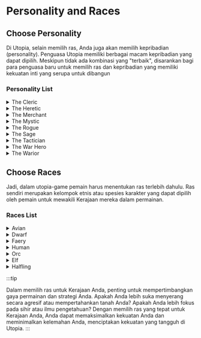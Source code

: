 # Personality and Races

## Choose Personality
Di Utopia, selain memilih ras, Anda juga akan memilih kepribadian (personality). Penguasa Utopia memiliki berbagai macam kepribadian yang dapat dipilih. Meskipun tidak ada kombinasi yang "terbaik", disarankan bagi para penguasa baru untuk memilih ras dan kepribadian yang memiliki kekuatan inti yang serupa untuk dibangun

### Personality List

<details>
  <summary>The Cleric</summary>
  <div>
<div>
> - Clerik membantu pasukan mereka di medan perang dengan menyembuhkan prajurit yang terluka untuk mengurangi jumlah korban keseluruhan. Mereka mendukung rekan mereka dengan berkat magis.
<br/>
> - Gelar: [NamaPenguasa] si Skeptis
</div>
</div>
    <br/>
    </details>
    
<details>
  <summary>The Heretic</summary>
  <div>
<div>
>- Heretik melanggar norma-norma fundamental dan tidak peduli. Mereka senang menentang keyakinan dan doktrin ajaran yang diterima.
<br/>
> - Gelar: [NamaPenguasa] si Skeptis
</div>
</div>
    <br/>
    </details>

<details>
  <summary>The Merchant</summary>
  <div>
<div>
>- Pedagang adalah ahli dalam perdagangan dan keuangan. Dikenal karena intuisi dan keahlian mereka dalam mengelola uang, Pedagang dapat menghasilkan lebih banyak emas daripada persona lainnya.
<br/>
> - Gelar: [NamaPenguasa] yang Kaya
</div>
</div>
    <br/>
    </details>

<details>
  <summary>The Mystic</summary>
  <div>
<div>
>-  Ahli sihir, Mystic memiliki pengalaman dalam memperoleh manfaat paling besar dari dunia sihir. Dipimpin oleh "orang mereka sendiri" memberikan provinsi kemampuan luar biasa dalam seni mistik. Mystic akan menemukan diri mereka memiliki akses ke mantra paling mematikan yang orang lain tidak bisa mengalami. 
<br/>
> - Gelar: [NamaPenguasa] si Penyihir
</div>
</div>
    <br/>
    </details>

<details>
  <summary>The Rogue</summary>
  <div>
<div>
>- Dalam pandangan banyak orang, Rogue dianggap jahat sampai ke akar-akarnya. Rogue adalah persona yang sangat misterius. Rogue memiliki pengalaman luas dalam seni mencuri, penipuan, dan kejahatan - tetapi dalam Dunia Utopia, ini dapat digunakan untuk kebaikan dan kejahatan. Rogue akan menemukan diri mereka memiliki akses ke operasi pencurian yang mematikan yang orang lain tidak bisa mengalami.
<br/>
> - Gelar: [NamaPenguasa] si Pendusta
</div>
</div>
    <br/>
    </details>

<details>
  <summary>The Sage</summary>
  <div>
<div>
>- Sage memiliki kebijaksanaan dari masa ke masa dan pengetahuan tak terbatas. Memahami begitu banyak tentang kehidupan, dunia, dan sejarah, Sage dapat memberikan bimbingan unik di dunia yang terdiri dari begitu banyak bidang yang berbeda. Provinsi yang dipimpin oleh Sage akan menemukan diri mereka lebih efisien dalam bidang Seni dan Ilmu Pengetahuan.
<br/>
> - Gelar: [NamaPenguasa] yang Bijak
</div>
</div>
    <br/>
    </details>

<details>
  <summary>The Tactician</summary>
  <div>
<div>
>- Fokus Tactician adalah pada sisi strategis perang, memungkinkan gerakan pasukan yang cepat dan akurat. Kepemimpinan adalah hadiahnya sendiri dan kelicikan Tactician memberikan Anda kemampuan unik untuk menggunakan keuntungan strategis mereka untuk mengumpulkan informasi.
<br/>
> - Gelar: [NamaPenguasa] yang Licik
</div>
</div>
    <br/>
    </details>

<details>
  <summary>The War Hero</summary>
  <div>
<div>
>-  Para pemimpin militer besar, War Heroes adalah di antara komandan terbaik di Utopia. Latar belakang perang dan warisan kepahlawanan menciptakan aura legitimasi di sekitar setiap pemimpin. War Hero mendapatkan penghormatan besar untuk posisinya.
<br/>
> - Gelar: [NamaPenguasa] sang Pahlawan
</div>
</div>
    <br/>
    </details>

<details>
  <summary>The Warior</summary>
  <div>
<div>
>- Agresif, kuat, dan tegas adalah semua kata sifat yang terlintas dalam pikiran saat menggambarkan Warrior. Kepemimpinan melalui kekuatan militer adalah inti dari menjadi seorang Warrior.
<br/>
> - Gelar: [NamaPenguasa] sang Prajurit
</div>
</div>
    <br/>
    </details>

## Choose Races
Jadi, dalam utopia-game pemain harus menentukan ras terlebih dahulu. Ras sendiri merupakan kelompok etnis atau spesies karakter yang dapat dipilih oleh pemain untuk mewakili Kerajaan mereka dalam permainan.

### Races List

<details>
  <summary>Avian</summary>
  <div>
<div> Ras burung yang memiliki sayap yang sangat cepat. Karena lebih suka menyerang dari udara, pasukan militer mereka tidak menggunakan kuda perang. Pasukan mereka menyerang dengan presisi dan akurasi dari udara dan hilang dengan sangat cepat sehingga sulit bagi pasukan musuh untuk menyerang mereka. Provinsi-provinsi ini cocok untuk dipimpin oleh penguasa yang dapat mengikuti kecepatan mereka!
</div>
</div>
    <br/>
    </details>

<details>
  <summary>Dwarf</summary>
  <div>
<div> Ras yang sangat mudah beradaptasi. Tergantung pada kecenderungan orang yang memimpin mereka, mereka mampu menyerang, melakukan sihir, dan kejahatan, dan di bawah pemerintahan yang tepat, mereka dapat menjadi ahli ekonomi yang hebat. Pasukan mereka yang kuat dan tangguh dapat membuat mereka menjadi kekuatan yang harus diperhitungkan. Dwarves juga merupakan ras yang sangat rajin, dengan tingkat produktivitas di atas rata-rata dan bakat khusus dalam bidang konstruksi.
</div>
</div>
    <br/>
    </details>

<details>
  <summary>Faery</summary>
  <div>
<div>
Ras yang cepat, lincah, dan cerdas, sangat baik dalam mempertahankan tanah mereka. Mereka adalah makhluk nakal yang hidup dari menyebabkan kekacauan - terutama melalui metode sihir dan kejahatan.
</div>
</div>
    <br/>
    </details>

<details>
  <summary>Human</summary>
  <div>
<div>
Ras yang terampil dalam seni ilmiah, selalu mencari untuk mengembangkan pengetahuan mereka. Keunggulan unik ini memungkinkan mereka untuk mengembangkan keterampilan lanjutan dalam bidang apa pun yang mereka pilih.
</div>
</div>
    <br/>
    </details>

<details>
  <summary>Orc</summary>
  <div>
<div>
Ras yang kuat dan haus darah. Pendekatan mereka yang agresif memberikan keuntungan besar dalam pertempuran, namun kurangnya kehalusan berarti seni sihir dan kejahatan menjadi tantangan besar bagi mereka.
</div>
</div>
    <br/>
    </details>

<details>
  <summary>Elf</summary>
  <div>
<div>
Makhluk magis yang cenderung cakap dalam melakukan sihir, meregenerasi energi mereka jauh lebih cepat daripada ras lainnya. Selain memiliki selera untuk seni mistik, mereka juga bisa menjadi penyerang yang tangguh.
</div>
</div>
    <br/>
    </details>

<details>
  <summary>Halfling</summary>
  <div>
<div>
Terkenal dengan kecepatan dan keterampilan kejahatan mereka. Ukuran tubuh kecil membuat mereka menjadi prajurit yang biasa-biasa saja, tetapi juga menciptakan banyak keuntungan unik. Ukuran mereka yang kecil juga menghasilkan kemampuan alami untuk meningkatkan efektivitas mereka dalam operasi kejahatan tertentu.
</div>
</div>
    <br/>
    </details>

:::tip

Dalam memilih ras untuk Kerajaan Anda, penting untuk mempertimbangkan gaya permainan dan strategi Anda. Apakah Anda lebih suka menyerang secara agresif atau mempertahankan tanah Anda? Apakah Anda lebih fokus pada sihir atau ilmu pengetahuan? Dengan memilih ras yang tepat untuk Kerajaan Anda, Anda dapat memaksimalkan kekuatan Anda dan meminimalkan kelemahan Anda, menciptakan kekuatan yang tangguh di Utopia.
:::


